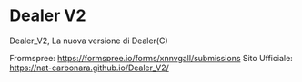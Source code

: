 # Dealer V2

Dealer_V2, 
La nuova versione di Dealer(C)

Frormspree: https://formspree.io/forms/xnnvgall/submissions
Sito Ufficiale: https://nat-carbonara.github.io/Dealer_V2/
